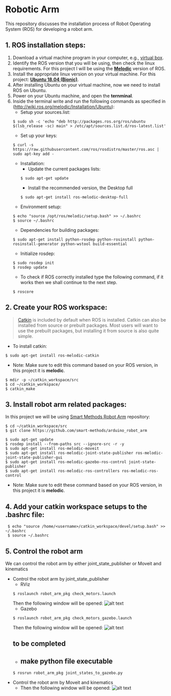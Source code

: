 # Robotic Arm
This repository discusses the installation process of Robot Operating System (ROS) for developing a robot arm.

## 1. ROS installation steps:
1. Download a virtual machine program in your computer, e.g., [virtual box](https://www.virtualbox.org/wiki/Downloads). 
2. Identify the ROS version that you will be using, then check the linux requirements. For this project I will be using the [**Melodic**](http://wiki.ros.org/melodic) version of ROS. 
3. Install the appropriate linux version on your virtual machine. For this project: [**Ubuntu 18.04 (Bionic)**](https://releases.ubuntu.com/18.04.5/).
4. After installing Ubuntu on your virtual machine, now we need to install ROS on Ubuntu.
5. Power on your Ubuntu machine, and open the **ternminal**.
6. Inside the terminal write and run the following commands as specified in (http://wiki.ros.org/melodic/Installation/Ubuntu):
   - Setup your sources.list:
   ```
   $ sudo sh -c 'echo "deb http://packages.ros.org/ros/ubuntu $(lsb_release -sc) main" > /etc/apt/sources.list.d/ros-latest.list'
   ```
   - Set up your keys:
   ```
   $ curl -s https://raw.githubusercontent.com/ros/rosdistro/master/ros.asc | sudo apt-key add -
   ```
   - Installation:
       - Update the current packages lists:
       ```
       $ sudo apt-get update
       ```
       - Install the recommended version, the Desktop full 
       ```
       $ sudo apt-get install ros-melodic-desktop-full
       ```
   - Environment setup:
   ```
   $ echo "source /opt/ros/melodic/setup.bash" >> ~/.bashrc
   $ source ~/.bashrc
   ```
   - Dependencies for building packages:
   ```
   $ sudo apt-get install python-rosdep python-rosinstall python-rosinstall-generator python-wstool build-essential
   ```
   - Initialize rosdep:
   ```
   $ sudo rosdep init
   $ rosdep update
   ```
   - To check if ROS correctly installed type the following command, if it works then we shall continue to the next step.
   ```
   $ roscore
   ```
## 2. Create your ROS workspace:
  > [Catkin](http://wiki.ros.org/catkin) is included by default when ROS is installed. Catkin can also be installed from source or prebuilt packages. Most users will want to use the prebuilt packages, but installing it from source is also quite simple.
  - To install catkin:
  ```
  $ sudo apt-get install ros-melodic-catkin
  ```
  - Note: Make sure to edit this command based on your ROS version, in this project it is **melodic**.
  ```
  $ mdir -p ~/catkin_workspace/src
  $ cd ~/catkin_workspace/
  $ catkin_make
  ```
## 3. Install robot arm related packages:
In this project we will be using [Smart Methods Robot Arm](https://github.com/smart-methods/arduino_robot_arm) repository:
  ```
  $ cd ~/catkin_workspace/src
  $ git clone https://github.com/smart-methods/arduino_robot_arm
  
  $ sudo apt-get update
  $ rosdep install --from-paths src --ignore-src -r -y
  $ sudo apt-get install ros-melodic-moveit
  $ sudo apt-get install ros-melodic-joint-state-publisher ros-melodic-joint-state-publisher-gui
  $ sudo apt-get install ros-melodic-gazebo-ros-control joint-state-publisher
  $ sudo apt-get install ros-melodic-ros-controllers ros-melodic-ros-control
  ```
  - Note: Make sure to edit these command based on your ROS version, in this project it is **melodic**.
## 4. Add your catkin workspace setups to the .bashrc file:
  ```
   $ echo "source /home/<username>/catkin_workspace/devel/setup.bash" >> ~/.bashrc
   $ source ~/.bashrc
   ```
## 5. Control the robot arm 
We can control the robot arm by either joint_state_publisher or Moveit and kinematics
- Control the robot arm by joint_state_publisher 
  - RViz
  ```
  $ roslaunch robot_arm_pkg check_motors.launch
  ```
  Then the following window will be opened:
  ![alt text](https://github.com/saraalrumih/Smart_methods-Robotic_Arm-ROS/blob/main/robot_arm_rviz.png)
  - Gazebo
  ```
  $ roslaunch robot_arm_pkg check_motors_gazebo.launch
  ```
  Then the following window will be opened:
  ![alt text](https://github.com/saraalrumih/Smart_methods-Robotic_Arm-ROS/blob/main/robot_arm_gazebo.png)
  ## to be completed
  -  ## make python file executable 
  ```
  $ rosrun robot_arm_pkg joint_states_to_gazebo.py
  ```
- Control the robot arm by Moveit and kinematics
  - Then the following window will be opened:
 ![alt text](https://github.com/saraalrumih/Smart_methods-Robotic_Arm-ROS/blob/main/robot_arm_rviz_moveit.png)
